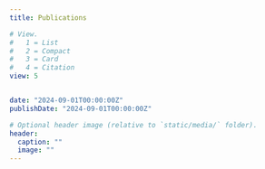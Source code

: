 ```yaml
---
title: Publications

# View.
#   1 = List
#   2 = Compact
#   3 = Card
#   4 = Citation
view: 5


date: "2024-09-01T00:00:00Z"
publishDate: "2024-09-01T00:00:00Z"

# Optional header image (relative to `static/media/` folder).
header:
  caption: ""
  image: ""
---
```

